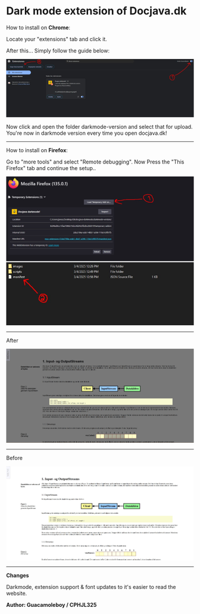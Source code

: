 # Dark mode extension of Docjava.dk

How to install on **Chrome**:

Locate your "extensions" tab and click it.

After this... Simply follow the guide below:

![Visuals](/images/how-to.jpg)

Now click and open the folder darkmode-version and select that for upload. 
You're now in darkmode version every time you open docjava.dk!

_________________________________________

How to install on **Firefox**:

Go to "more tools" and select "Remote debugging". Now Press the "This Firefox" tab and continue the setup..

![Visuals](/images/moz1.jpg)
![Visuals](/images/moz2.jpg)

_________________________________________

After

![Visuals](/images/after.jpg)

_________________________________________

Before

![Visuals](/images/before.jpg)

_________________________________________

**Changes**

Darkmode, extension support & font updates to it's easier to read the website.

**Author: Guacamoleboy / CPHJL325**
